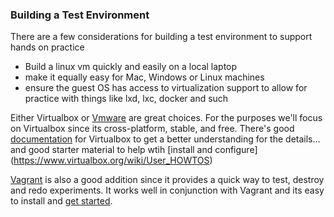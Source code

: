 ### Building a Test Environment

There are a few considerations for building a test environment to support hands on practice 
* Build  a linux vm quickly and easily on a local laptop
* make it equally easy for Mac, Windows or Linux machines
* ensure the guest OS has access to virtualization support to allow for practice with things like lxd, lxc, docker and such

Either Virtualbox or [Vmware](https://www.vmware.com/) are great choices. For the purposes we'll focus on Virtualbox since its cross-platform, stable, and free. There's good [documentation](http://www.virtualbox.org/manual/) for Virtualbox to get a better understanding for the details... and good starter material to help wtih [install and configure] (https://www.virtualbox.org/wiki/User_HOWTOS)

[Vagrant](https://www.vagrantup.com/) is also a good addition since it provides a quick way to test, destroy and redo experiments. It works well in conjunction with Vagrant and its easy to install and [get started](https://www.vagrantup.com/intro/getting-started/index.html). 



